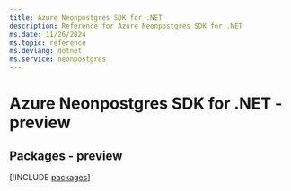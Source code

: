 ```yaml
---
title: Azure Neonpostgres SDK for .NET
description: Reference for Azure Neonpostgres SDK for .NET
ms.date: 11/26/2024
ms.topic: reference
ms.devlang: dotnet
ms.service: neonpostgres
---
```

# Azure Neonpostgres SDK for .NET - preview
## Packages - preview
[!INCLUDE [packages](neonpostgres-index.md)]